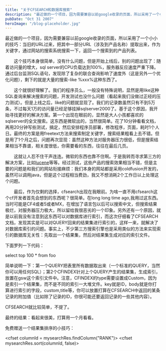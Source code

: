 ```yaml
---
title: "关于CFSEARCH和数据库搜索"
description: "最近做的一个项目，因为需要兼容以前google收录的页面，所以采用了一个小小的技巧：当旧的URL过来，把其中一部分URL（涉及到产品名称）提取出来，作为关键字，通过网站的搜索系统搜索一下，返回一个搜索到的产品列表"
pubDate: "Oct 31 2007"
heroImage: "/blog-placeholder.jpg"
---
```

最近做的一个项目，因为需要兼容以前google收录的页面，所以采用了一个小小的技巧：当旧的URL过来，把其中一部分URL（涉及到产品名称）提取出来，作为关键字，通过网站的搜索系统搜索一下，返回一个搜索到的产品列表。

　　这个技巧本身很简单，没有什么问题，但是开始上线后，别的问题出现了：随着访问量的增大，sql server的CPU负载达到100%，服务器反应速度严重下降。通过后台监测SQL语句，发现除了复杂的联合查询影响了速度外（这是另外一个优化问题），剩下的就是大量的搜索-like %xxx%这种东西了。

　　这个就很好理解了。我们的程序员么，一般没有特殊说明，显然是用like这种SQL查询来解决搜索的问题，开发测试也没什么问题（看起来我们没做过正经的压力测试）。但是上线之后，like的问题就显现了。我们的记录数虽然只有不到5万条，不过每天1万的访问量已经足够挂掉sqlserver2000了。基于这个原因，我开始寻找更好的解决方案。第一个出现在眼前的，显然是大人小孩都喜欢的sqlserver的全文搜索。这东西是微软出的，当然很简单。花了10分钟看看文档，再用20分钟写些测试，搞定，然后安排程序员部署，修改程序，页面，耗时1个人日。最终的方案是用freetext方法来搜索制定关键字，搜索结果粗看上去不错。但是用了1个月之后，问题再次显现：虽然这种方法对服务器压力很低，但是搜索结果相当不靠谱，相关度很低，你需要看的东西，往往在最后几页。

　　这就让人忍不住干声连连。微软的东西也靠不住啊。于是我转而寻求第三方的解决方案，比如[lucene](http://lucene.apache.org/)等等。经过测试，这些产品的搜索效果相当不错，但是主要的问题是和我们的网站衔接麻烦：我们本身的网站都是采用coldfusion开发的，虽然可以调用java，但是这个过程相当费劲，我又不想消耗2个工作日以上处理这个问题。

　　最后，作为仅剩的选择，cfsearch出现在我眼前。为啥一直不用cfsearch这个cf开发者首先会想到的东西呢？很简单。在long long time ago,我用过这东西。当时可能是CF4或者5或者MX，在增加了语言包以后可以搜索中文，但搜索结果极烂，对服务器压力极大，所以留给我很恶劣的一个印象。另外还有一个原因，就是以前我没有注意到这东西可以对数据库进行索引，而这次仔细看了CFSEARCH文档，发现其实是可以对QUERY回来的结果集进行索引的，这样一来，就解决了对数据库索引的问题。事实上，不少第三方搜索引擎也是采用类似的方法来实现索引的数据库无关性：先取出一个结果集，然后对结果集生成对应的索引文件。

下面罗列一下代码：

<cfquery name="getalldat" datasource="ds"> select top 100 \* from foo </cfquery>

<cfindex query="getalldat" collection="gsw" action="update" type="Custom" key="softwareid\_int" title="softwarename\_varchar" body="softwaretitle\_varchar,DescriptionLong\_varchar" urlpath="softwareid\_int" custom1="softwarename\_varchar" custom2="softwaretitle\_varchar" >

简单说明一下：第一个QUERY把表里所有数据取出来（一个标准的QUERY，当然你可以用任何SQL）；第2个CFINDEX针对上个QUERY产生的结果集，生成索引，放置在gsw这个索引文件中。注意，CFINDEX的type需要设置成Custom，因为是索引一个结果集，而不是不同的索引一大堆文件。key就是ID，body就是你打算进行索引的字段，custom,title等，你可以放置打算在CFSEARCH中返回的某条记录的附加值（比如除了记录的ID，你很可能还要返回记录的一些其他内容）。

CFSEARCH就比较简单，不提了。

最终的结果：看起来很美，打算用一个月看看。

免费赠送一个结果集排序的小技巧：

<cfset columnId = mysearchRes.findColumn("RANK")> <cfset mysearchRes.sort(columnId, false)>
